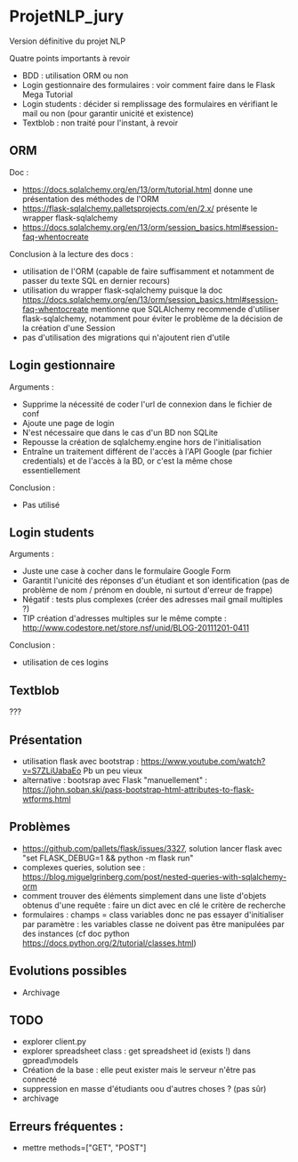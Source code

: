 # ProjetNLP_jury
Version définitive du projet NLP

Quatre points importants à revoir

* BDD : utilisation ORM ou non
* Login gestionnaire des formulaires : voir comment faire dans le Flask Mega Tutorial
* Login students : décider si remplissage des formulaires en vérifiant le mail ou non (pour garantir unicité et existence)
* Textblob : non traité pour l'instant, à revoir

## ORM
Doc : 
* https://docs.sqlalchemy.org/en/13/orm/tutorial.html donne une présentation des méthodes de l'ORM
* https://flask-sqlalchemy.palletsprojects.com/en/2.x/ présente le wrapper flask-sqlalchemy
* https://docs.sqlalchemy.org/en/13/orm/session_basics.html#session-faq-whentocreate

Conclusion à la lecture des docs :
* utilisation de l'ORM (capable de faire suffisamment et notamment de passer du texte SQL en dernier recours)
* utilisation du wrapper flask-sqlalchemy puisque la doc
https://docs.sqlalchemy.org/en/13/orm/session_basics.html#session-faq-whentocreate 
mentionne que SQLAlchemy recommende d'utiliser flask-sqlalchemy, notamment pour éviter le 
problème de la décision de la création d'une Session
* pas d'utilisation des migrations qui n'ajoutent rien d'utile

## Login gestionnaire
Arguments :
* Supprime la nécessité de coder l'url de connexion dans le fichier de conf
* Ajoute une page de login
* N'est nécessaire que dans le cas d'un BD non SQLite
* Repousse la création de sqlalchemy.engine hors de l'initialisation
* Entraîne un traitement différent de l'accès à l'API Google (par fichier
 credentials) et de l'accès à la BD, or c'est la même chose essentiellement

Conclusion :
* Pas utilisé

## Login students
Arguments :
* Juste une case à cocher dans le formulaire Google Form
* Garantit l'unicité des réponses d'un étudiant et son identification 
(pas de problème de nom / prénom en double, ni surtout d'erreur de frappe)
* Négatif : tests plus complexes (créer des adresses mail gmail multiples ?)
* TIP création d'adresses multiples sur le même compte : 
http://www.codestore.net/store.nsf/unid/BLOG-20111201-0411

Conclusion :
* utilisation de ces logins

## Textblob

???

## Présentation

* utilisation flask avec bootstrap : https://www.youtube.com/watch?v=S7ZLiUabaEo
Pb un peu vieux
* alternative : bootsrap avec Flask "manuellement" :
https://john.soban.ski/pass-bootstrap-html-attributes-to-flask-wtforms.html

## Problèmes

* https://github.com/pallets/flask/issues/3327, solution lancer flask
avec "set FLASK_DEBUG=1 && python -m flask run"
* complexes queries, solution see : 
https://blog.miguelgrinberg.com/post/nested-queries-with-sqlalchemy-orm
* comment trouver des éléments simplement dans une liste d'objets obtenus d'une
requête : faire un dict avec en clé le critère de recherche
* formulaires : champs = class variables donc ne pas essayer d'initialiser par
paramètre : les variables classe ne doivent pas être manipulées par des instances (cf doc python
https://docs.python.org/2/tutorial/classes.html)

## Evolutions possibles
* Archivage

## TODO
* explorer client.py
* explorer spreadsheet class : get spreadsheet id (exists !) dans gpread\models
* Création de la base : elle peut exister mais le serveur n'être pas connecté
* suppression en masse d'étudiants oou d'autres choses ? (pas sûr)
* archivage

## Erreurs fréquentes :
* mettre methods=["GET", "POST"]

